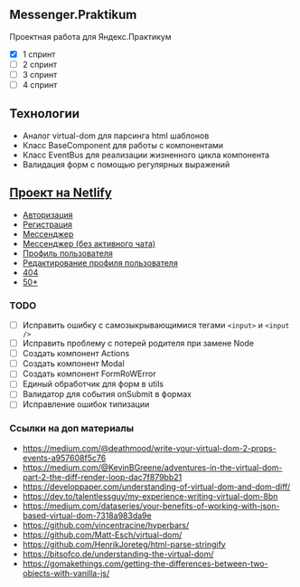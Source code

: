 ## Messenger.Praktikum

Проектная работа для Яндекс.Практикум

- [x] 1 спринт
- [ ] 2 спринт
- [ ] 3 спринт
- [ ] 4 спринт

## Технологии

- Аналог virtual-dom для парсинга html шаблонов
- Класс BaseComponent для работы с компонентами
- Класс EventBus для реализации жизненного цикла компонента
- Валидация форм с помощью регулярных выражений

## [Проект на Netlify](https://gracious-perlman-3492c3.netlify.app/)

- [Авторизация](https://gracious-perlman-3492c3.netlify.app/)
- [Регистрация](https://gracious-perlman-3492c3.netlify.app/registration.html)
- [Мессенджер](https://gracious-perlman-3492c3.netlify.app/messanger.html)
- [Мессенджер (без активного чата)](https://gracious-perlman-3492c3.netlify.app/empty.html)
- [Профиль пользователя](https://gracious-perlman-3492c3.netlify.app/profile.html)
- [Редактирование профиля пользователя](https://gracious-perlman-3492c3.netlify.app/profile-edit.html)
- [404](https://gracious-perlman-3492c3.netlify.app/404.html)
- [50*](https://gracious-perlman-3492c3.netlify.app/500.html)

### TODO

- [ ] Исправить ошибку с самозыкрывающимися тегами `<input>` и `<input />`
- [ ] Исправить проблему с потерей родителя при замене Node
- [ ] Создать компонент Actions
- [ ] Создать компонент Modal
- [ ] Создать компонент FormRoWError
- [ ] Единый обработчик для форм в utils
- [ ] Валидатор для события onSubmit в формах
- [ ] Исправление ошибок типизации

### Ссылки на доп материалы
* https://medium.com/@deathmood/write-your-virtual-dom-2-props-events-a957608f5c76
* https://medium.com/@KevinBGreene/adventures-in-the-virtual-dom-part-2-the-diff-render-loop-dac7f879bb21
* https://developpaper.com/understanding-of-virtual-dom-and-dom-diff/
* https://dev.to/talentlessguy/my-experience-writing-virtual-dom-8bn
* https://medium.com/dataseries/your-benefits-of-working-with-json-based-virtual-dom-7318a983da9e
* https://github.com/vincentracine/hyperbars/
* https://github.com/Matt-Esch/virtual-dom/
* https://github.com/HenrikJoreteg/html-parse-stringify
* https://bitsofco.de/understanding-the-virtual-dom/
* https://gomakethings.com/getting-the-differences-between-two-objects-with-vanilla-js/

